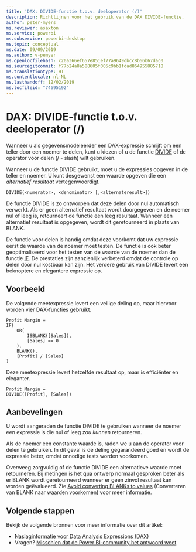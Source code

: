 ```yaml
---
title: 'DAX: DIVIDE-functie t.o.v. deeloperator (/)'
description: Richtlijnen voor het gebruik van de DAX DIVIDE-functie.
author: peter-myers
ms.reviewer: asaxton
ms.service: powerbi
ms.subservice: powerbi-desktop
ms.topic: conceptual
ms.date: 09/09/2019
ms.author: v-pemyer
ms.openlocfilehash: c20a366ef657e851ef77a9649dbcc8b66b67dac0
ms.sourcegitcommit: f77b24a8a588605f005c9bb1fdad864955885718
ms.translationtype: HT
ms.contentlocale: nl-NL
ms.lasthandoff: 12/02/2019
ms.locfileid: "74695192"
---
```

# <a name="dax-divide-function-vs-divide-operator-"></a>DAX: DIVIDE-functie t.o.v. deeloperator (/)

Wanneer u als gegevensmodeleerder een DAX-expressie schrijft om een teller door een noemer te delen, kunt u kiezen of u de functie [DIVIDE](/dax/divide-function-dax) of de operator voor delen (/ - slash) wilt gebruiken.

Wanneer u de functie DIVIDE gebruikt, moet u de expressies opgeven in de teller en noemer. U kunt desgewenst een waarde opgeven die een _alternatief resultaat_ vertegenwoordigt.

```dax
DIVIDE(<numerator>, <denominator> [,<alternateresult>])
```

De functie DIVIDE is zo ontworpen dat deze delen door nul automatisch verwerkt. Als er geen alternatief resultaat wordt doorgegeven en de noemer nul of leeg is, retourneert de functie een leeg resultaat. Wanneer een alternatief resultaat is opgegeven, wordt dit geretourneerd in plaats van BLANK.

De functie voor delen is handig omdat deze voorkomt dat uw expressie eerst de waarde van de noemer moet testen. De functie is ook beter geoptimaliseerd voor het testen van de waarde van de noemer dan de functie [IF](/dax/if-function-dax). De prestaties zijn aanzienlijk verbeterd omdat de controle op delen door nul kostbaar kan zijn. Het verdere gebruik van DIVIDE levert een beknoptere en elegantere expressie op.

## <a name="example"></a>Voorbeeld

De volgende meetexpressie levert een veilige deling op, maar hiervoor worden vier DAX-functies gebruikt.

```dax
Profit Margin =
IF(
    OR(
        ISBLANK([Sales]),
        [Sales] == 0
    ),
    BLANK(),
    [Profit] / [Sales]
)
```

Deze meetexpressie levert hetzelfde resultaat op, maar is efficiënter en eleganter.

```dax
Profit Margin =
DIVIDE([Profit], [Sales])
```

## <a name="recommendations"></a>Aanbevelingen

U wordt aangeraden de functie DIVIDE te gebruiken wanneer de noemer een expressie is die nul of leeg _zou kunnen_ retourneren.

Als de noemer een constante waarde is, raden we u aan de operator voor delen te gebruiken. In dit geval is de deling gegarandeerd goed en wordt de expressie beter, omdat onnodige tests worden voorkomen.

Overweeg zorgvuldig of de functie DIVIDE een alternatieve waarde moet retourneren. Bij metingen is het qua ontwerp normaal gesproken beter als er BLANK wordt geretourneerd wanneer er geen zinvol resultaat kan worden geëvalueerd. Zie [Avoid converting BLANKs to values](dax-avoid-converting-blank.md) (Converteren van BLANK naar waarden voorkomen) voor meer informatie.

## <a name="next-steps"></a>Volgende stappen

Bekijk de volgende bronnen voor meer informatie over dit artikel:

- [Naslaginformatie voor Data Analysis Expressions (DAX)](/dax/)
- Vragen? [Misschien dat de Power BI-community het antwoord weet](https://community.powerbi.com/)
